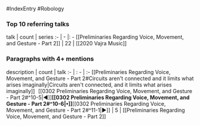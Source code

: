 #IndexEntry #Robology

### Top 10 referring talks
talk | count | series
:- | - |: -
[[Preliminaries Regarding Voice, Movement, and Gesture - Part 2]] | 22 | [[2020 Vajra Music]]

### Paragraphs with 4+ mentions
description | count | talk
:- | : - | :-
[[Preliminaries Regarding Voice, Movement, and Gesture - Part 2#Circuits aren't connected and it limits what arises imaginally\|Circuits aren't connected, and it limits what arises imaginally]] &nbsp;&nbsp;[[0302 Preliminaries Regarding Voice, Movement, and Gesture - Part 2#^10-5\|◀]]**[[0302 Preliminaries Regarding Voice, Movement, and Gesture - Part 2#^10-6\|•]]**[[0302 Preliminaries Regarding Voice, Movement, and Gesture - Part 2#^11-1\|▶]] | 5 | [[Preliminaries Regarding Voice, Movement, and Gesture - Part 2]]

